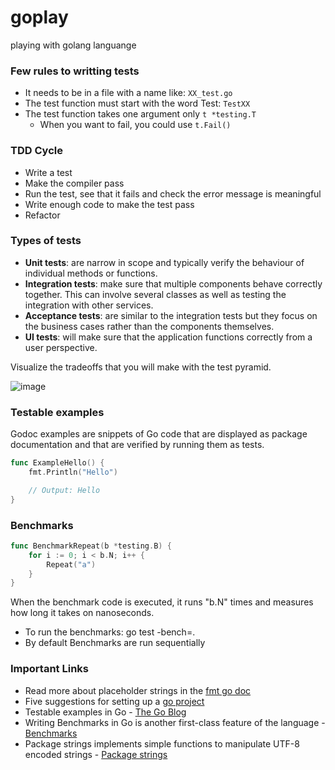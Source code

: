 # goplay
playing with golang languange

### Few rules to writting tests

- It needs to be in a file with a name like: `XX_test.go`
- The test function must start with the word Test: `TestXX`
- The test function takes one argument only `t *testing.T`
    - When you want to fail, you could use `t.Fail()`

### TDD Cycle

- Write a test
- Make the compiler pass
- Run the test, see that it fails and check the error message is meaningful
- Write enough code to make the test pass
- Refactor

### Types of tests

* **Unit tests**: are narrow in scope and typically verify the behaviour of individual methods or functions.
* **Integration tests**: make sure that multiple components behave correctly together. This can involve several classes as well as testing the integration with other services.
* **Acceptance tests**: are similar to the integration tests but they focus on the business cases rather than the components themselves.
* **UI tests**: will make sure that the application functions correctly from a user perspective.

Visualize the tradeoffs that you will make with the test pyramid.

![image](https://user-images.githubusercontent.com/38728338/65744060-8d985900-e0cd-11e9-9e89-e656f6b91090.png)


### Testable examples

Godoc examples are snippets of Go code that are displayed as package documentation and that are verified by running them as tests.

```go
func ExampleHello() {
    fmt.Println("Hello")

    // Output: Hello
}
```

### Benchmarks

```go
func BenchmarkRepeat(b *testing.B) {
    for i := 0; i < b.N; i++ {
        Repeat("a")
    }
}
```

When the benchmark code is executed, it runs "b.N" times and measures how long it takes on nanoseconds.

- To run the benchmarks: go test -bench=.
- By default Benchmarks are run sequentially

### Important Links

- Read more about placeholder strings in the [fmt go doc](https://golang.org/pkg/fmt/#hdr-Printing)
- Five suggestions for setting up a [go project](https://dave.cheney.net/2014/12/01/five-suggestions-for-setting-up-a-go-project)
- Testable examples in Go - [The Go Blog](https://blog.golang.org/examples)
- Writing Benchmarks in Go is another first-class feature of the language - [Benchmarks](https://golang.org/pkg/testing/#hdr-Benchmarks)
- Package strings implements simple functions to manipulate UTF-8 encoded strings - [Package strings](https://golang.org/pkg/strings/)
